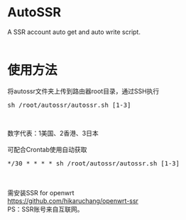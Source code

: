 # AutoSSR
A SSR account auto get and auto write script.</br>
</br>
# 使用方法</br>
将autossr文件夹上传到路由器root目录，通过SSH执行
<pre>sh /root/autossr/autossr.sh [1-3]</pre></br>
数字代表：1美国、2香港、3日本</br>
</br>
可配合Crontab使用自动获取</br>
<pre>*/30 * * * * sh /root/autossr/autossr.sh [1-3]</pre></br>
</br>
需安装SSR for openwrt</br>
<a href="https://github.com/hikaruchang/openwrt-ssr">https://github.com/hikaruchang/openwrt-ssr</a>
</br>
PS：SSR账号来自互联网。
